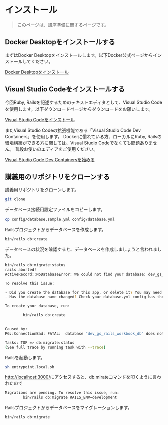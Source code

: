 # インストール

> このページは、講座準備に関するページです。


## Docker Desktopをインストールする

まずはDocker Desktopをインストールします。以下Docker公式ページからインストールしてください。

[Docker Desktopをインストール](https://www.docker.com/products/docker-desktop/)

## Visual Studio Codeをインストールする

今回Ruby, Railsを記述するためのテキストエディタとして、Visual Studio Codeを使用します。以下ダウンロードページからダウンロードをお願いします。

[Visual Studio Codeをインストール](https://code.visualstudio.com/download)

またVisual Studio Codeの拡張機能である「Visual Studio Code Dev Containers」を使用します。
Dockerに慣れている方、ローカルにRuby, Railsの環境構築ができる方に関しては、Visual Studio Codeでなくても問題ありません。
普段お使いのエディアをご使用ください。

[Visual Studio Code Dev Containersを始める](https://code.visualstudio.com/docs/devcontainers/containers)

## 講義用のリポジトリをクローンする

講義用リポジトリをクローンします。

```bash
git clone 
```

データベース接続用設定ファイルをコピーします。

```bash
cp config/database.sample.yml config/database.yml
```

Railsプロジェクトからデータベースを作成します。

```bash
bin/rails db:create
```

データベースの状況を確認すると、データベースを作成しましょうと言われました。

```bash
bin/rails db:migrate:status
rails aborted!
ActiveRecord::NoDatabaseError: We could not find your database: dev_gs_rails_workbook_db. Which can be found in the database configuration file located at config/database.yml.

To resolve this issue:

- Did you create the database for this app, or delete it? You may need to create your database.
- Has the database name changed? Check your database.yml config has the correct database name.

To create your database, run:

        bin/rails db:create


Caused by:
PG::ConnectionBad: FATAL:  database "dev_gs_rails_workbook_db" does not exist

Tasks: TOP => db:migrate:status
(See full trace by running task with --trace)
```

Railsを起動します。

```bash
sh entrypoint.local.sh
```

[http://localhost:3000/](http://localhost:3000/)にアクセスすると、db:mirateコマンドを叩くように言われたので

```bash
Migrations are pending. To resolve this issue, run:
        bin/rails db:migrate RAILS_ENV=development
```

Railsプロジェクトからデータベースをマイグレーションします。

```bash
bin/rails db:migrate
```